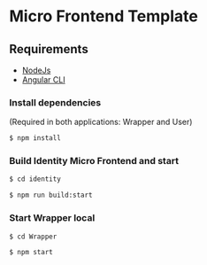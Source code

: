 # Micro Frontend Template

## Requirements
* [NodeJs](https://nodejs.org/)
* [Angular CLI](https://cli.angular.io/)

### Install dependencies
(Required in both applications: Wrapper and User)

```bash
$ npm install
```

### Build Identity Micro Frontend and start

```bash
$ cd identity
```

```bash
$ npm run build:start
```

### Start Wrapper local

```bash
$ cd Wrapper
```

```bash
$ npm start
```
